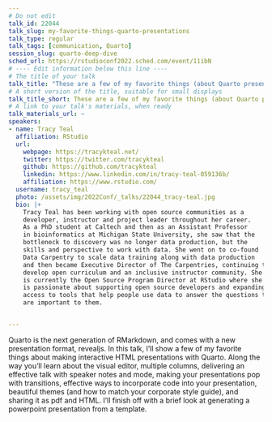 ```yaml
---
# Do not edit
talk_id: 22044
talk_slug: my-favorite-things-quarto-presentations
talk_type: regular
talk_tags: [communication, Quarto]
session_slug: quarto-deep-dive
sched_url: https://rstudioconf2022.sched.com/event/11ibN
# ---- Edit information below this line ----
# The title of your talk
talk_title: "These are a few of my favorite things (about Quarto presentations)"
# A short version of the title, suitable for small displays
talk_title_short: These are a few of my favorite things (about Quarto presentations)
# A link to your talk's materials, when ready
talk_materials_url: ~
speakers:
- name: Tracy Teal
  affiliation: RStudio
  url:
    webpage: https://tracykteal.net/
    twitter: https://twitter.com/tracykteal
    github: https://github.com/tracykteal
    linkedin: https://www.linkedin.com/in/tracy-teal-059136b/
    affiliation: https://www.rstudio.com/
  username: tracy_teal
  photo: /assets/img/2022Conf/_talks/22044_tracy-teal.jpg
  bio: |+
    Tracy Teal has been working with open source communities as a
    developer, instructor and project leader throughout her career.
    As a PhD student at Caltech and then as an Assistant Professor
    in bioinformatics at Michigan State University, she saw that the
    bottleneck to discovery was no longer data production, but the
    skills and perspective to work with data. She went on to co-found
    Data Carpentry to scale data training along with data production
    and then became Executive Director of The Carpentries, continuing to
    develop open curriculum and an inclusive instructor community. She
    is currently the Open Source Program Director at RStudio where she
    is passionate about supporting open source developers and expanding
    access to tools that help people use data to answer the questions that
    are important to them.


---
```


<!-- ABSTRACT ----
Please write abstract below. You may use simple markdown (links, code style, bold, italics)
-->

Quarto is the next generation of RMarkdown, and comes with a new presentation
format, revealjs. In this talk, I’ll show a few of my favorite things about
making interactive HTML presentations with Quarto. Along the way you’ll
learn about the visual editor, multiple columns, delivering an effective talk
with speaker notes and mode, making your presentations pop with transitions,
effective ways to incorporate code into your presentation, beautiful themes
(and how to match your corporate style guide), and sharing it as pdf and HTML.
I’ll finish off with a brief look at generating a powerpoint presentation from a
template.
